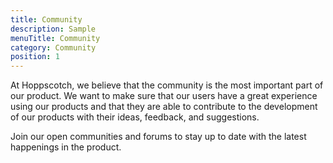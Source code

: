 ```yaml
---
title: Community
description: Sample
menuTitle: Community
category: Community
position: 1
---
```


At Hoppscotch, we believe that the community is the most important part of our product. We want to make sure that our users have a great experience using our products and that they are able to contribute to the development of our products with their ideas, feedback, and suggestions.

Join our open communities and forums to stay up to date with the latest happenings in the product.

<div class="grid gap-8 grid-cols-2 md:grid-cols-3">

<community-card logo="/community/discord.svg" title="Join our Discord server" link="https://hoppscotch.io/discord"></community-card>
<community-card logo="/community/twitter.svg" title="Follow us on Twitter"></community-card>
<community-card logo="/community/github.svg" title="Follow us on GitHub"></community-card>

</div>
